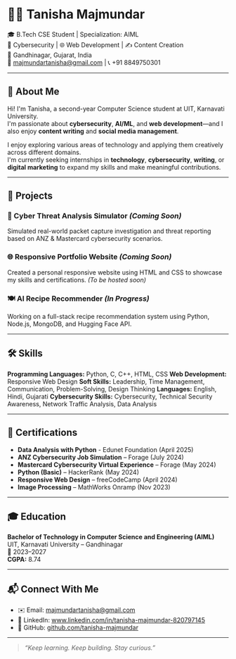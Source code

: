 # 👩‍💻 Tanisha Majmundar

🎓 B.Tech CSE Student | Specialization: AIML  
🔐 Cybersecurity | 🌐 Web Development | ✍️ Content Creation  
📍 Gandhinagar, Gujarat, India  
📧 majmundartanisha@gmail.com | 📞 +91 8849750301  

---

## 👋 About Me

Hi! I'm Tanisha, a second-year Computer Science student at UIT, Karnavati University.  
I'm passionate about **cybersecurity**, **AI/ML**, and **web development**—and I also enjoy **content writing** and **social media management**.

I enjoy exploring various areas of technology and applying them creatively across different domains.  
I'm currently seeking internships in **technology**, **cybersecurity**, **writing**, or **digital marketing** to expand my skills and make meaningful contributions.

---

## 🚀 Projects

### 🔐 Cyber Threat Analysis Simulator *(Coming Soon)*
Simulated real-world packet capture investigation and threat reporting based on ANZ & Mastercard cybersecurity scenarios.

### 🌐 Responsive Portfolio Website *(Coming Soon)*
Created a personal responsive website using HTML and CSS to showcase my skills and certifications. *(To be hosted soon)*

### 🍽️ AI Recipe Recommender *(In Progress)*
Working on a full-stack recipe recommendation system using Python, Node.js, MongoDB, and Hugging Face API.

---

## 🛠️ Skills

**Programming Languages:** Python, C, C++, HTML, CSS
**Web Development:** Responsive Web Design
**Soft Skills:** Leadership, Time Management, Communication, Problem-Solving, Design Thinking
**Languages:** English, Hindi, Gujarati
**Cybersecurity Skills:** Cybersecurity, Technical Security Awareness, Network Traffic Analysis, Data Analysis 

---

## 📜 Certifications

- **Data Analysis with Python** - Edunet Foundation (April 2025)
- **ANZ Cybersecurity Job Simulation** – Forage (July 2024)  
- **Mastercard Cybersecurity Virtual Experience** – Forage (May 2024)  
- **Python (Basic)** – HackerRank (May 2024)  
- **Responsive Web Design** – freeCodeCamp (April 2024)  
- **Image Processing** – MathWorks Onramp (Nov 2023)

---

## 🎓 Education

**Bachelor of Technology in Computer Science and Engineering (AIML)**  
UIT, Karnavati University – Gandhinagar  
📅 2023–2027  
**CGPA:** 8.74

---

## 📬 Connect With Me

- ✉️ Email: majmundartanisha@gmail.com  
- 💼 LinkedIn: www.linkedin.com/in/tanisha-majmundar-820797145
- 🐙 GitHub: [github.com/tanisha-majmundar](https://github.com/tanisha-majmundar)

---

> *“Keep learning. Keep building. Stay curious.”*
